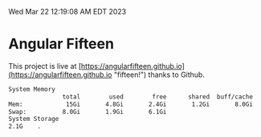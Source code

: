 Wed Mar 22 12:19:08 AM EDT 2023

# Angular Fifteen


This project is live at [https://angularfifteen.github.io](https://angularfifteen.github.io "fifteen!") thanks to Github.

```bash
System Memory
               total        used        free      shared  buff/cache   available
Mem:            15Gi       4.8Gi       2.4Gi       1.2Gi       8.0Gi       8.7Gi
Swap:          8.0Gi       1.9Gi       6.1Gi
System Storage
2.1G	.
```
```bash
